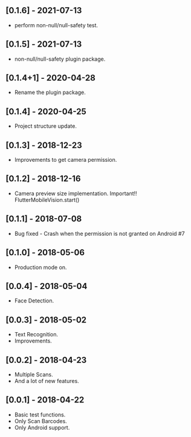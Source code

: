 ## [0.1.6] - 2021-07-13

* perform non-null/null-safety test.

## [0.1.5] - 2021-07-13

* non-null/null-safety plugin package.

## [0.1.4+1] - 2020-04-28

* Rename the plugin package.


## [0.1.4] - 2020-04-25

* Project structure update.


## [0.1.3] - 2018-12-23

* Improvements to get camera permission.


## [0.1.2] - 2018-12-16

* Camera preview size implementation. Important!! FlutterMobileVision.start()


## [0.1.1] - 2018-07-08

* Bug fixed - Crash when the permission is not granted on Android #7


## [0.1.0] - 2018-05-06

* Production mode on.


## [0.0.4] - 2018-05-04

* Face Detection.


## [0.0.3] - 2018-05-02

* Text Recognition.
* Improvements.


## [0.0.2] - 2018-04-23

* Multiple Scans.
* And a lot of new features.


## [0.0.1] - 2018-04-22

* Basic test functions.
* Only Scan Barcodes.
* Only Android support.
